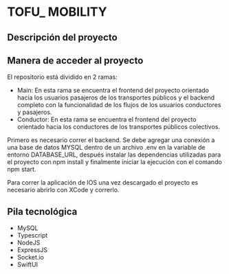 # TOFU_ MOBILITY

## Descripción del proyecto

## Manera de acceder al proyecto
El repositorio está dividido en 2 ramas:
- Main: En esta rama se encuentra el frontend del proyecto orientado hacia los usuarios pasajeros de los transportes públicos y el backend completo con la funcionalidad de los flujos de los usuarios conductores y pasajeros.
- Conductor: En esta rama se encuentra el frontend del proyecto orientado hacia los conductores de los transportes públicos colectivos.

Primero es necesario correr el backend. Se debe agregar una conexión a una base de datos MYSQL dentro de un archivo .env en la variable de entorno DATABASE_URL, después instalar las dependencias utilizadas para el proyecto con npm install y finalmente iniciar la ejecución con el comando npm start. 

Para correr la aplicación de IOS una vez descargado el proyecto es necesario abrirlo con XCode y correrlo.

## Pila tecnológica
- MySQL
- Typescript
- NodeJS
- ExpressJS
- Socket.io
- SwiftUI
